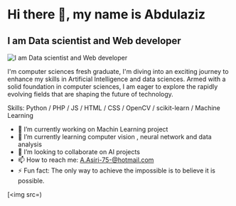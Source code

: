 # Hi there 👋, my name is Abdulaziz
## I am Data scientist and Web developer
![I am Data scientist and Web developer](https://github.com/AZ-007/AZ-007/assets/130417372/8ec3dd2e-0e48-4231-93d5-535025c6e844)


I'm computer sciences fresh graduate, I'm diving into an exciting journey to enhance my skills in Artificial Intelligence and data sciences. Armed with a solid foundation in computer sciences, I am eager to explore the rapidly evolving fields that are shaping the future of technology.

Skills: Python / PHP / JS / HTML / CSS / OpenCV / scikit-learn / Machine Learning

- 🔭 I’m currently working on Machin Learning project 
- 🌱 I’m currently learning computer vision , neural network and data analysis 
- 👯 I’m looking to collaborate on AI projects 
- 📫 How to reach me: A.Asiri-75-@hotmail.com 
- ⚡ Fun fact: The only way to achieve the impossible is to believe it is possible. 


[<img src=)  

